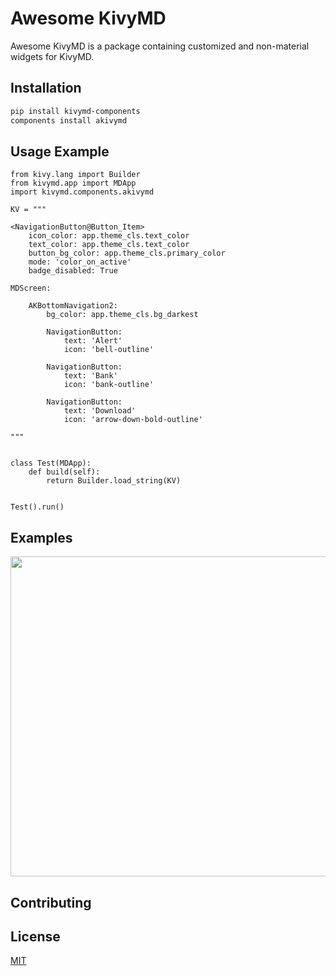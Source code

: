 # Awesome KivyMD

Awesome KivyMD is a package containing customized and non-material widgets for KivyMD.

## Installation

```bash
pip install kivymd-components
components install akivymd
```

## Usage Example

```
from kivy.lang import Builder
from kivymd.app import MDApp
import kivymd.components.akivymd

KV = """

<NavigationButton@Button_Item>
    icon_color: app.theme_cls.text_color
    text_color: app.theme_cls.text_color
    button_bg_color: app.theme_cls.primary_color
    mode: 'color_on_active'
    badge_disabled: True

MDScreen:

    AKBottomNavigation2:
        bg_color: app.theme_cls.bg_darkest
        
        NavigationButton:
            text: 'Alert'
            icon: 'bell-outline'
        
        NavigationButton:
            text: 'Bank'
            icon: 'bank-outline'
        
        NavigationButton:
            text: 'Download'
            icon: 'arrow-down-bold-outline'

"""


class Test(MDApp):
    def build(self):
        return Builder.load_string(KV)


Test().run()

```

## Examples
<p align="center">
<img align="center" width="512" src="https://raw.githubusercontent.com/quitegreensky/akivymd/master/images/preview.gif"/>
</p>

## Contributing

## License
[MIT](https://choosealicense.com/licenses/mit/)
